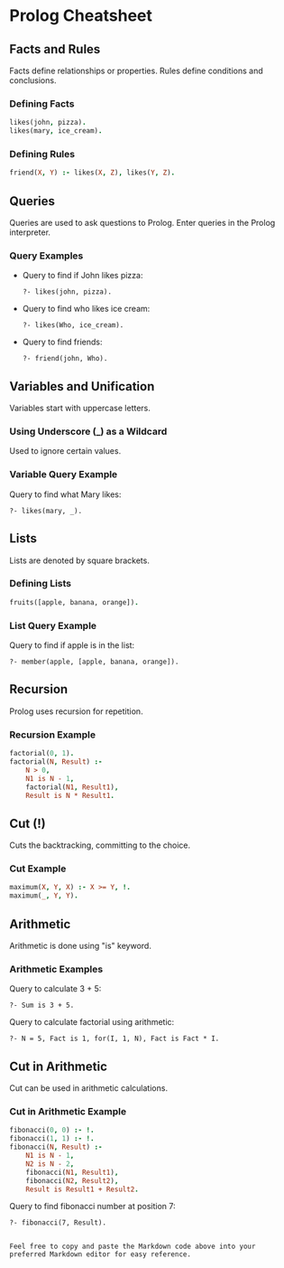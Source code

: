 
# Prolog Cheatsheet

## Facts and Rules
Facts define relationships or properties.
Rules define conditions and conclusions.

### Defining Facts
```prolog
likes(john, pizza).
likes(mary, ice_cream).
```

### Defining Rules
```prolog
friend(X, Y) :- likes(X, Z), likes(Y, Z).
```

## Queries
Queries are used to ask questions to Prolog. Enter queries in the Prolog interpreter.

### Query Examples
- Query to find if John likes pizza:
  ```
  ?- likes(john, pizza).
  ```
- Query to find who likes ice cream:
  ```
  ?- likes(Who, ice_cream).
  ```
- Query to find friends:
  ```
  ?- friend(john, Who).
  ```

## Variables and Unification
Variables start with uppercase letters.

### Using Underscore (_) as a Wildcard
Used to ignore certain values.

### Variable Query Example
Query to find what Mary likes:
```
?- likes(mary, _).
```

## Lists
Lists are denoted by square brackets.

### Defining Lists
```prolog
fruits([apple, banana, orange]).
```

### List Query Example
Query to find if apple is in the list:
```
?- member(apple, [apple, banana, orange]).
```

## Recursion
Prolog uses recursion for repetition.

### Recursion Example
```prolog
factorial(0, 1).
factorial(N, Result) :-
    N > 0,
    N1 is N - 1,
    factorial(N1, Result1),
    Result is N * Result1.
```

## Cut (!)
Cuts the backtracking, committing to the choice.

### Cut Example
```prolog
maximum(X, Y, X) :- X >= Y, !.
maximum(_, Y, Y).
```

## Arithmetic
Arithmetic is done using "is" keyword.

### Arithmetic Examples
Query to calculate 3 + 5:
```
?- Sum is 3 + 5.
```
Query to calculate factorial using arithmetic:
```
?- N = 5, Fact is 1, for(I, 1, N), Fact is Fact * I.
```

## Cut in Arithmetic
Cut can be used in arithmetic calculations.

### Cut in Arithmetic Example
```prolog
fibonacci(0, 0) :- !.
fibonacci(1, 1) :- !.
fibonacci(N, Result) :-
    N1 is N - 1,
    N2 is N - 2,
    fibonacci(N1, Result1),
    fibonacci(N2, Result2),
    Result is Result1 + Result2.
```
Query to find fibonacci number at position 7:
```
?- fibonacci(7, Result).
```
```

Feel free to copy and paste the Markdown code above into your preferred Markdown editor for easy reference.